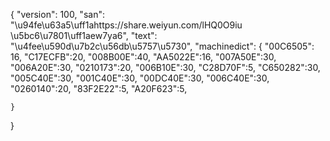 {
    "version": 100,
    "san": "\u94fe\u63a5\uff1ahttps://share.weiyun.com/lHQ0O9iu \u5bc6\u7801\uff1aew7ya6",
    "text": "\u4fee\u590d\u7b2c\u56db\u5757\u5730",
    "machinedict": {
        "00C6505": 16,
        "C17ECFB":20,
        "008B00E":40,
        "AA5022E":16,
        "007A50E":30,
        "006A20E":30,
        "0210173":20,
        "006B10E":30,
        "C28D70F":5,
        "C650282":30,
        "005C40E":30,
        "001C40E":30,
        "00DC40E":30,
        "006C40E":30,
        "0260140":20,
        "83F2E22":5,
        "A20F623":5,




    }
}
